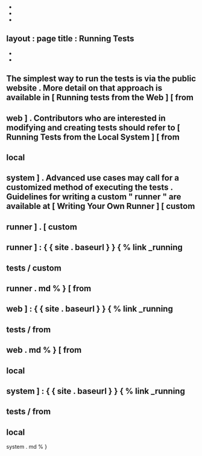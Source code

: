 -
-
-
layout
:
page
title
:
Running
Tests
-
-
-
The
simplest
way
to
run
the
tests
is
via
the
public
website
.
More
detail
on
that
approach
is
available
in
[
Running
tests
from
the
Web
]
[
from
-
web
]
.
Contributors
who
are
interested
in
modifying
and
creating
tests
should
refer
to
[
Running
Tests
from
the
Local
System
]
[
from
-
local
-
system
]
.
Advanced
use
cases
may
call
for
a
customized
method
of
executing
the
tests
.
Guidelines
for
writing
a
custom
"
runner
"
are
available
at
[
Writing
Your
Own
Runner
]
[
custom
-
runner
]
.
[
custom
-
runner
]
:
{
{
site
.
baseurl
}
}
{
%
link
_running
-
tests
/
custom
-
runner
.
md
%
}
[
from
-
web
]
:
{
{
site
.
baseurl
}
}
{
%
link
_running
-
tests
/
from
-
web
.
md
%
}
[
from
-
local
-
system
]
:
{
{
site
.
baseurl
}
}
{
%
link
_running
-
tests
/
from
-
local
-
system
.
md
%
}
